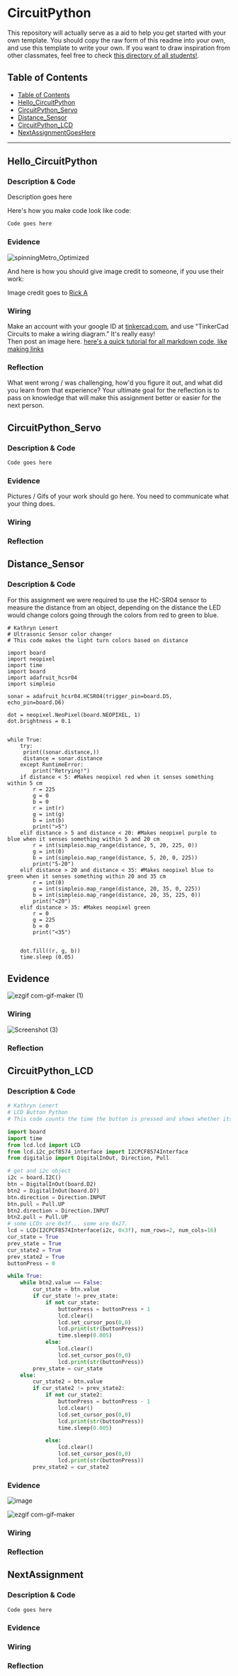 # CircuitPython
This repository will actually serve as a aid to help you get started with your own template.  You should copy the raw form of this readme into your own, and use this template to write your own.  If you want to draw inspiration from other classmates, feel free to check [this directory of all students!](https://github.com/chssigma/Class_Accounts).
## Table of Contents
* [Table of Contents](#TableOfContents)
* [Hello_CircuitPython](#Hello_CircuitPython)
* [CircuitPython_Servo](#CircuitPython_Servo)
* [Distance_Sensor](#Distance_Sensor)
* [CircuitPython_LCD](#CircuitPython_LCD)
* [NextAssignmentGoesHere](#NextAssignment)
---

## Hello_CircuitPython

### Description & Code
Description goes here

Here's how you make code look like code:

```python
Code goes here

```


### Evidence


![spinningMetro_Optimized](https://user-images.githubusercontent.com/54641488/192549584-18285130-2e3b-4631-8005-0792c2942f73.gif)


And here is how you should give image credit to someone, if you use their work:

Image credit goes to [Rick A](https://www.youtube.com/watch?v=dQw4w9WgXcQ&scrlybrkr=8931d0bc)



### Wiring
Make an account with your google ID at [tinkercad.com](https://www.tinkercad.com/learn/circuits), and use "TinkerCad Circuits to make a wiring diagram."  It's really easy!  
Then post an image here.   [here's a quick tutorial for all markdown code, like making links](https://guides.github.com/features/mastering-markdown/)

### Reflection
What went wrong / was challenging, how'd you figure it out, and what did you learn from that experience?  Your ultimate goal for the reflection is to pass on knowledge that will make this assignment better or easier for the next person.




## CircuitPython_Servo

### Description & Code

```python
Code goes here

```

### Evidence

Pictures / Gifs of your work should go here.  You need to communicate what your thing does.

### Wiring

### Reflection




## Distance_Sensor

### Description & Code
For this assignment we were required to use the HC-SR04 sensor to measure the distance from an object, depending on the distance the LED would change colors going through the colors from red to green to blue. 

```
# Kathryn Lenert
# Ultrasonic Sensor color changer
# This code makes the light turn colors based on distance

import board
import neopixel 
import time
import board
import adafruit_hcsr04
import simpleio

sonar = adafruit_hcsr04.HCSR04(trigger_pin=board.D5, echo_pin=board.D6)

dot = neopixel.NeoPixel(board.NEOPIXEL, 1)
dot.brightness = 0.1


while True:
    try: 
     print((sonar.distance,))
     distance = sonar.distance
    except RuntimeError:
        print("Retrying!")
    if distance < 5: #Makes neopixel red when it senses something within 5 cm
        r = 225
        g = 0
        b = 0
        r = int(r)
        g = int(g)
        b = int(b)
        print(">5")
    elif distance > 5 and distance < 20: #Makes neopixel purple to blue when it senses something within 5 and 20 cm
        r = int(simpleio.map_range(distance, 5, 20, 225, 0))
        g = int(0)
        b = int(simpleio.map_range(distance, 5, 20, 0, 225))
        print("5-20")
    elif distance > 20 and distance < 35: #Makes neopixel blue to green when it senses something within 20 and 35 cm
        r = int(0)
        g = int(simpleio.map_range(distance, 20, 35, 0, 225))
        b = int(simpleio.map_range(distance, 20, 35, 225, 0))
        print("<20")
    elif distance > 35: #Makes neopixel green
        r = 0
        g = 225
        b = 0
        print("<35")


    dot.fill((r, g, b))
    time.sleep (0.05)
```

## Evidence
![ezgif com-gif-maker (1)](https://user-images.githubusercontent.com/71406905/193126632-d0500b6e-6a94-46f8-b8e3-bedee702d727.gif)


### Wiring
![Screenshot (3)](https://user-images.githubusercontent.com/71406903/192614570-c0fe8ff7-9f1b-4d20-8237-f645cfd45fa3.png)
### Reflection



## CircuitPython_LCD

### Description & Code

```python
# Kathryn Lenert
# LCD Button Python
# This code counts the time the button is pressed and shows whether its up or down

import board
import time
from lcd.lcd import LCD
from lcd.i2c_pcf8574_interface import I2CPCF8574Interface
from digitalio import DigitalInOut, Direction, Pull

# get and i2c object
i2c = board.I2C()
btn = DigitalInOut(board.D2)
btn2 = DigitalInOut(board.D7)
btn.direction = Direction.INPUT
btn.pull = Pull.UP
btn2.direction = Direction.INPUT
btn2.pull = Pull.UP
# some LCDs are 0x3f... some are 0x27.
lcd = LCD(I2CPCF8574Interface(i2c, 0x3f), num_rows=2, num_cols=16)
cur_state = True
prev_state = True
cur_state2 = True
prev_state2 = True
buttonPress = 0

while True:
    while btn2.value == False:
        cur_state = btn.value
        if cur_state != prev_state:
            if not cur_state:
                buttonPress = buttonPress + 1
                lcd.clear()
                lcd.set_cursor_pos(0,0)
                lcd.print(str(buttonPress))
                time.sleep(0.005)
            else:
                lcd.clear()
                lcd.set_cursor_pos(0,0)
                lcd.print(str(buttonPress))
        prev_state = cur_state
    else:
        cur_state2 = btn.value
        if cur_state2 != prev_state2:
            if not cur_state2:
                buttonPress = buttonPress - 1
                lcd.clear()
                lcd.set_cursor_pos(0,0)
                lcd.print(str(buttonPress))
                time.sleep(0.005)

            else:
                lcd.clear()
                lcd.set_cursor_pos(0,0)
                lcd.print(str(buttonPress))
        prev_state2 = cur_state2

```

### Evidence

![image](https://user-images.githubusercontent.com/71406905/193124068-461c3046-cc5f-407f-9ed7-d9241c10ed8f.png)

![ezgif com-gif-maker](https://user-images.githubusercontent.com/71406905/193125561-e706b7ef-b1ee-4d80-be82-5ffd5c3c839d.gif)

### Wiring

### Reflection





## NextAssignment

### Description & Code

```python
Code goes here

```

### Evidence

### Wiring

### Reflection
